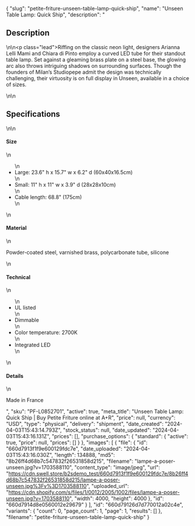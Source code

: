 {
  "slug": "petite-friture-unseen-table-lamp-quick-ship",
  "name": "Unseen Table Lamp: Quick Ship",
  "description": "<h2>Description</h2>\n<!-- split -->\n<p class=\"lead\">Riffing on the classic neon light, designers Arianna Lelli Mami and Chiara di Pinto employ a curved LED tube for their standout table lamp. Set against a gleaming brass plate on a steel base, the glowing arc also throws intriguing shadows on surrounding surfaces. Though the founders of Milan’s Studiopepe admit the design was technically challenging, their virtuosity is on full display in Unseen, available in a choice of sizes.</p>\n<!-- split -->\n<h2>Specifications</h2>\n<!-- split -->\n<h4>Size</h4>\n<ul>\n<li>Large: 23.6\" h x 15.7\" w x 6.2\" d (60x40x16.5cm)</li>\n<li>Small: 11\" h x 11\" w x 3.9\" d (28x28x10cm)</li>\n<li>Cable length: 68.8\" (175cm)</li>\n</ul>\n<h4>Material</h4>\n<p>Powder-coated steel, varnished brass, polycarbonate tube, silicone</p>\n<h4>Technical</h4>\n<ul>\n<li>UL listed</li>\n<li>Dimmable</li>\n<li>Color temperature: 2700K</li>\n<li>Integrated LED</li>\n</ul>\n<h4>Details</h4>\n<p>Made in France</p>",
  "sku": "PF-L0852701",
  "active": true,
  "meta_title": "Unseen Table Lamp: Quick Ship | Buy Petite Friture online at A+R",
  "price": null,
  "currency": "USD",
  "type": "physical",
  "delivery": "shipment",
  "date_created": "2024-04-03T15:43:14.793Z",
  "stock_status": null,
  "date_updated": "2024-04-03T15:43:16.131Z",
  "prices": [],
  "purchase_options": {
    "standard": {
      "active": true,
      "price": null,
      "prices": []
    }
  },
  "images": [
    {
      "file": {
        "id": "660d7913f1f9e600129fdc7e",
        "date_uploaded": "2024-04-03T15:43:16.030Z",
        "length": 134888,
        "md5": "8b26ff4d68b7c547832f26531858d215",
        "filename": "lampe-a-poser-unseen.jpg?v=1703588110",
        "content_type": "image/jpeg",
        "url": "https://cdn.swell.store/b2sdemo_test/660d7913f1f9e600129fdc7e/8b26ff4d68b7c547832f26531858d215/lampe-a-poser-unseen.jpg%3Fv%3D1703588110",
        "uploaded_url": "https://cdn.shopify.com/s/files/1/0012/2005/1002/files/lampe-a-poser-unseen.jpg?v=1703588110",
        "width": 4000,
        "height": 4000
      },
      "id": "660d7914d8e0560012e29679"
    }
  ],
  "id": "660d79126d7d770012a02c4e",
  "variants": {
    "count": 0,
    "page_count": 1,
    "page": 1,
    "results": []
  },
  "filename": "petite-friture-unseen-table-lamp-quick-ship"
}